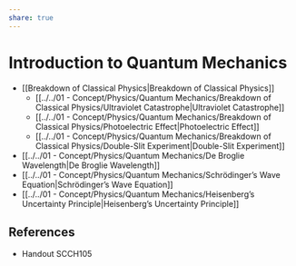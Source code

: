 ```yaml
---
share: true
---
```


# Introduction to Quantum Mechanics

- [[Breakdown of Classical Physics|Breakdown of Classical Physics]]
	- [[../../01 - Concept/Physics/Quantum Mechanics/Breakdown of Classical Physics/Ultraviolet Catastrophe|Ultraviolet Catastrophe]]
	- [[../../01 - Concept/Physics/Quantum Mechanics/Breakdown of Classical Physics/Photoelectric Effect|Photoelectric Effect]]
	- [[../../01 - Concept/Physics/Quantum Mechanics/Breakdown of Classical Physics/Double-Slit Experiment|Double-Slit Experiment]]
- [[../../01 - Concept/Physics/Quantum Mechanics/De Broglie Wavelength|De Broglie Wavelength]]
- [[../../01 - Concept/Physics/Quantum Mechanics/Schrödinger’s Wave Equation|Schrödinger’s Wave Equation]]
- [[../../01 - Concept/Physics/Quantum Mechanics/Heisenberg’s Uncertainty Principle|Heisenberg’s Uncertainty Principle]]

## References

- Handout SCCH105
